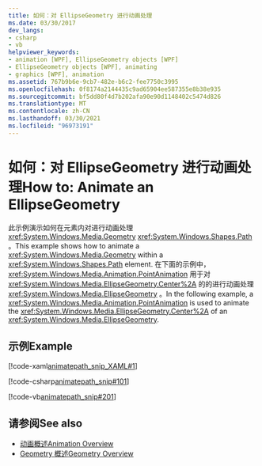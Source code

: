 ```yaml
---
title: 如何：对 EllipseGeometry 进行动画处理
ms.date: 03/30/2017
dev_langs:
- csharp
- vb
helpviewer_keywords:
- animation [WPF], EllipseGeometry objects [WPF]
- EllipseGeometry objects [WPF], animating
- graphics [WPF], animation
ms.assetid: 767b9b6e-9cb7-482e-b6c2-fee7750c3995
ms.openlocfilehash: 0f8174a2144435c9ad65904ee587355e8b38e935
ms.sourcegitcommit: bf5dd80f4d7b202afa90e90d1148402c5474d826
ms.translationtype: MT
ms.contentlocale: zh-CN
ms.lasthandoff: 03/30/2021
ms.locfileid: "96973191"
---
```

# <a name="how-to-animate-an-ellipsegeometry"></a><span data-ttu-id="6f3be-102">如何：对 EllipseGeometry 进行动画处理</span><span class="sxs-lookup"><span data-stu-id="6f3be-102">How to: Animate an EllipseGeometry</span></span>
<span data-ttu-id="6f3be-103">此示例演示如何在元素内对进行动画处理 <xref:System.Windows.Media.Geometry> <xref:System.Windows.Shapes.Path> 。</span><span class="sxs-lookup"><span data-stu-id="6f3be-103">This example shows how to animate a <xref:System.Windows.Media.Geometry> within a <xref:System.Windows.Shapes.Path> element.</span></span> <span data-ttu-id="6f3be-104">在下面的示例中， <xref:System.Windows.Media.Animation.PointAnimation> 用于对 <xref:System.Windows.Media.EllipseGeometry.Center%2A> 的的进行动画处理 <xref:System.Windows.Media.EllipseGeometry> 。</span><span class="sxs-lookup"><span data-stu-id="6f3be-104">In the following example, a <xref:System.Windows.Media.Animation.PointAnimation> is used to animate the <xref:System.Windows.Media.EllipseGeometry.Center%2A> of an <xref:System.Windows.Media.EllipseGeometry>.</span></span>  
  
## <a name="example"></a><span data-ttu-id="6f3be-105">示例</span><span class="sxs-lookup"><span data-stu-id="6f3be-105">Example</span></span>  
 [!code-xaml[animatepath_snip_XAML#1](~/samples/snippets/csharp/VS_Snippets_Wpf/animatepath_snip_XAML/CS/EllipseGeometryExample.xaml#1)]  
  
 [!code-csharp[animatepath_snip#101](~/samples/snippets/csharp/VS_Snippets_Wpf/animatepath_snip/CSharp/EllipseGeometryExample.cs#101)]  
  
 [!code-vb[animatepath_snip#201](~/samples/snippets/visualbasic/VS_Snippets_Wpf/animatepath_snip/VisualBasic/EllipseGeometryExample.vb#201)]  
  
## <a name="see-also"></a><span data-ttu-id="6f3be-106">请参阅</span><span class="sxs-lookup"><span data-stu-id="6f3be-106">See also</span></span>

- [<span data-ttu-id="6f3be-107">动画概述</span><span class="sxs-lookup"><span data-stu-id="6f3be-107">Animation Overview</span></span>](animation-overview.md)
- [<span data-ttu-id="6f3be-108">Geometry 概述</span><span class="sxs-lookup"><span data-stu-id="6f3be-108">Geometry Overview</span></span>](geometry-overview.md)
